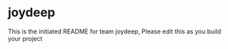 # joydeep
This is the initiated README for team joydeep, Please edit this as you build your project
